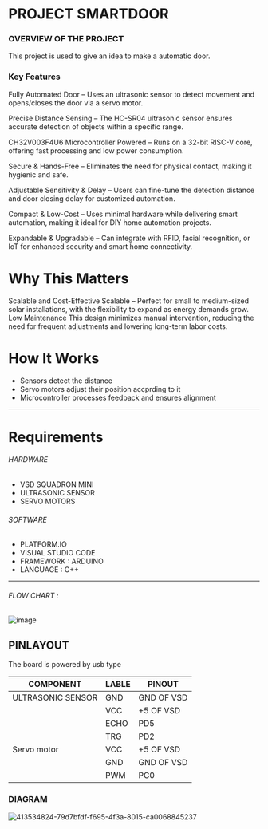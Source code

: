 # PROJECT SMARTDOOR


### OVERVIEW OF THE PROJECT
This project is used to give an idea to make a automatic door.

### Key Features 
Fully Automated Door – Uses an ultrasonic sensor to detect movement and opens/closes the door via a servo motor.

Precise Distance Sensing – The HC-SR04 ultrasonic sensor ensures accurate detection of objects within a specific range.

CH32V003F4U6 Microcontroller Powered – Runs on a 32-bit RISC-V core, offering fast processing and low power consumption.

Secure & Hands-Free – Eliminates the need for physical contact, making it hygienic and safe.

Adjustable Sensitivity & Delay – Users can fine-tune the detection distance and door closing delay for customized automation.

Compact & Low-Cost – Uses minimal hardware while delivering smart automation, making it ideal for DIY home automation projects.

Expandable & Upgradable – Can integrate with RFID, facial recognition, or IoT for enhanced security and smart home connectivity.

# Why This Matters 

Scalable and Cost-Effective
Scalable – Perfect for small to medium-sized solar installations, with the flexibility to expand as energy demands grow.
Low Maintenance
This design minimizes manual intervention, reducing the need for frequent adjustments and lowering long-term labor costs.
# How It Works
*  Sensors detect the distance
* Servo motors adjust their  position accprding to it
* Microcontroller processes feedback and ensures alignment
***
# Requirements 
###### HARDWARE
* VSD SQUADRON MINI
* ULTRASONIC SENSOR
* SERVO MOTORS
  
###### SOFTWARE
* PLATFORM.IO
* VISUAL STUDIO CODE
* FRAMEWORK : ARDUINO
* LANGUAGE : C++
***

###### FLOW CHART :
![image](https://github.com/user-attachments/assets/d1ac258f-4abb-48cc-bf8a-a7a0a2e77f54)

## PINLAYOUT
The board is powered by usb type

| COMPONENT               | LABLE  |   PINOUT |
|-----------------------|-------------|--------|
| ULTRASONIC SENSOR | GND|GND OF VSD|
||VCC|+5 OF VSD|
||ECHO|PD5|
||TRG|PD2|
| Servo motor |VCC|+5 OF VSD|
||GND|GND OF VSD|
||PWM|PC0|

### DIAGRAM 

![413534824-79d7bfdf-f695-4f3a-8015-ca0068845237](https://github.com/user-attachments/assets/b8c14cda-d033-4344-a62a-629bce622440)

 




